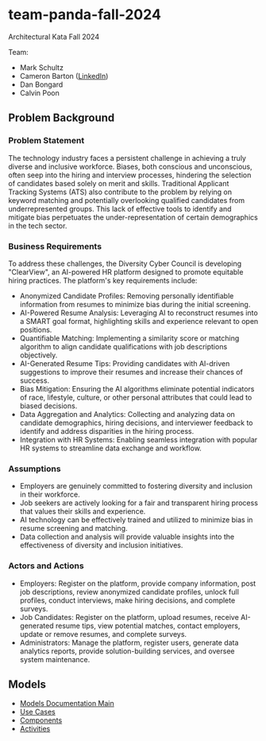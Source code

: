 # team-panda-fall-2024

Architectural Kata Fall 2024

Team:
  - Mark Schultz
  - Cameron Barton ([LinkedIn](https://www.linkedin.com/in/cameronbarton/))
  - Dan Bongard
  - Calvin Poon

## Problem Background
### Problem Statement
The technology industry faces a persistent challenge in achieving a truly diverse and inclusive workforce. Biases, both conscious and unconscious, often seep into the hiring and interview processes, hindering the selection of candidates based solely on merit and skills. Traditional Applicant Tracking Systems (ATS) also contribute to the problem by relying on keyword matching and potentially overlooking qualified candidates from underrepresented groups. This lack of effective tools to identify and mitigate bias perpetuates the under-representation of certain demographics in the tech sector.

### Business Requirements
To address these challenges, the Diversity Cyber Council is developing "ClearView", an AI-powered HR platform designed to promote equitable hiring practices. The platform's key requirements include:
- Anonymized Candidate Profiles: Removing personally identifiable information from resumes to minimize bias during the initial screening.
- AI-Powered Resume Analysis: Leveraging AI to reconstruct resumes into a SMART goal format, highlighting skills and experience relevant to open positions.
- Quantifiable Matching: Implementing a similarity score or matching algorithm to align candidate qualifications with job descriptions objectively.
- AI-Generated Resume Tips: Providing candidates with AI-driven suggestions to improve their resumes and increase their chances of success.
- Bias Mitigation: Ensuring the AI algorithms eliminate potential indicators of race, lifestyle, culture, or other personal attributes that could lead to biased decisions.
- Data Aggregation and Analytics: Collecting and analyzing data on candidate demographics, hiring decisions, and interviewer feedback to identify and address disparities in the hiring process.
- Integration with HR Systems: Enabling seamless integration with popular HR systems to streamline data exchange and workflow.

### Assumptions
- Employers are genuinely committed to fostering diversity and inclusion in their workforce.
- Job seekers are actively looking for a fair and transparent hiring process that values their skills and experience.
- AI technology can be effectively trained and utilized to minimize bias in resume screening and matching.
- Data collection and analysis will provide valuable insights into the effectiveness of diversity and inclusion initiatives.

### Actors and Actions
- Employers: Register on the platform, provide company information, post job descriptions, review anonymized candidate profiles, unlock full profiles, conduct interviews, make hiring decisions, and complete surveys.
- Job Candidates: Register on the platform, upload resumes, receive AI-generated resume tips, view potential matches, contact employers, update or remove resumes, and complete surveys.
- Administrators: Manage the platform, register users, generate data analytics reports, provide solution-building services, and oversee system maintenance.

## Models
- [Models Documentation Main](Models/index.html)
- [Use Cases](Models/EARoot/EA1/EA1/EA10.html)
- [Components](Models/EARoot/EA1/EA2/EA72.html)
- [Activities](Models/EARoot/EA1/EA3/EA126.html)
